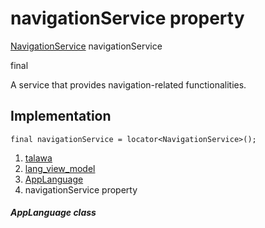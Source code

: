 
<div>

# navigationService property

</div>


[NavigationService](../../services_navigation_service/NavigationService-class.md)
navigationService


final




A service that provides navigation-related functionalities.



## Implementation

``` language-dart
final navigationService = locator<NavigationService>();
```







1.  [talawa](../../index.md)
2.  [lang_view_model](../../view_model_lang_view_model/)
3.  [AppLanguage](../../view_model_lang_view_model/AppLanguage-class.md)
4.  navigationService property

##### AppLanguage class








